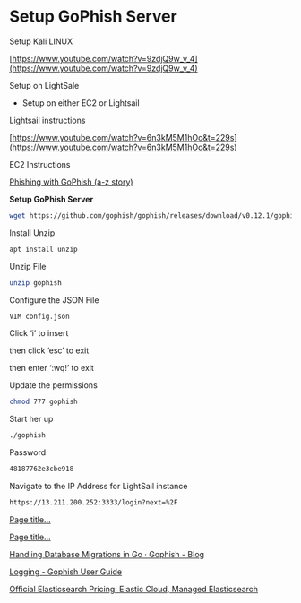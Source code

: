 # Setup GoPhish Server

Setup Kali LINUX

[https://www.youtube.com/watch?v=9zdjQ9w_v_4](https://www.youtube.com/watch?v=9zdjQ9w_v_4)

Setup on LightSale

- Setup on either EC2 or Lightsail

Lightsail instructions

[https://www.youtube.com/watch?v=6n3kM5M1hOo&t=229s](https://www.youtube.com/watch?v=6n3kM5M1hOo&t=229s)

EC2 Instructions

[Phishing with GoPhish (a-z story)](https://medium.com/@a.izraeli/phishing-with-gophish-a-z-story-53e25d49a01)

**Setup GoPhish Server**

```bash
wget https://github.com/gophish/gophish/releases/download/v0.12.1/gophish-v0.12.1-linux-64bit.zip
```

Install Unzip

```bash
apt install unzip
```

Unzip File

```bash
unzip gophish
```

Configure the JSON File

```bash
VIM config.json
```

Click ‘i’ to insert

then click ‘esc’ to exit

 then enter ‘:wq!’ to exit

Update the permissions

```bash
chmod 777 gophish
```

Start her up

```bash
./gophish
```

Password

```bash
48187762e3cbe918
```

Navigate to the IP Address for LightSail instance

```bash
https://13.211.200.252:3333/login?next=%2F
```

[Page title...](Page%20title%20f3cf3f10fba649deb949e9aa3efca1ab.md)

[Page title...](Page%20title%20d450bc3abf5646b093ff3e76db7241cd.md)

[Handling Database Migrations in Go · Gophish - Blog](Handling%20Database%20Migrations%20in%20Go%20·%20Gophish%20-%20Blo%201290626fba7e465aa5b8a4cb4b477d89.md)

[Logging - Gophish User Guide](Logging%20-%20Gophish%20User%20Guide%20647ed309d9494cbebd3605f0b22c395c.md)

[Official Elasticsearch Pricing: Elastic Cloud, Managed Elasticsearch](Official%20Elasticsearch%20Pricing%20Elastic%20Cloud,%20Mana%204c422cdbd31f474b86a6044759d0985d.md)